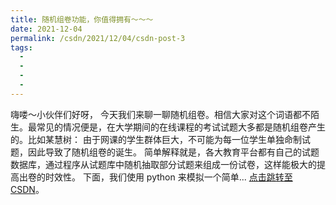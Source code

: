 ```yaml
---
title: 随机组卷功能，你值得拥有～～～
date: 2021-12-04
permalink: /csdn/2021/12/04/csdn-post-3
tags:
  - 
  - 
  - 
  - 
---
```


嗨喽～小伙伴们好呀，    今天我们来聊一聊随机组卷。相信大家对这个词语都不陌生。最常见的情况便是，在大学期间的在线课程的考试试题大多都是随机组卷产生的。比如某慧树：    由于网课的学生群体巨大，不可能为每一位学生单独命制试题，因此导致了随机组卷的诞生。    简单解释就是，各大教育平台都有自己的试题数据库，通过程序从试题库中随机抽取部分试题来组成一份试卷，这样能极大的提高出卷的时效性。    下面，我们使用 python 来模拟一个简单... [点击跳转至CSDN](https://blog.csdn.net/sixibiheye/article/details/121713280)。